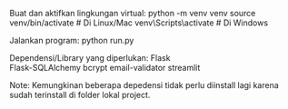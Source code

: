Buat dan aktifkan lingkungan virtual:
python -m venv venv
source venv/bin/activate  # Di Linux/Mac
venv\Scripts\activate  # Di Windows

Jalankan program:
python run.py

Dependensi/Library yang diperlukan:
Flask   
Flask-SQLAlchemy
bcrypt
email-validator
streamlit

Note: Kemungkinan beberapa depedensi tidak perlu diinstall lagi karena sudah terinstall di folder lokal project.
